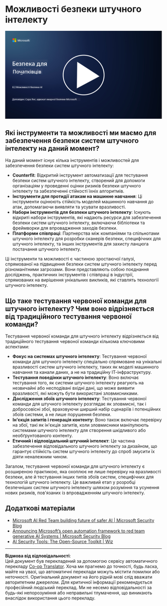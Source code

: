 <!--
CO_OP_TRANSLATOR_METADATA:
{
  "original_hash": "b6bb7175672298d1e2f73ba7e0006f95",
  "translation_date": "2025-09-03T21:37:41+00:00",
  "source_file": "8.2 AI security capabilities.md",
  "language_code": "uk"
}
-->
# Можливості безпеки штучного інтелекту

[![Дивитися відео](../../translated_images/8-2_placeholder.bc988ce5dff1726a8b6f8c00b1250865ca23d02aa5cb11fb879ed1194702c99a.uk.png)](https://learn-video.azurefd.net/vod/player?id=e0a6f844-d884-4f76-99bd-4ce9f7f73d22)

## Які інструменти та можливості ми маємо для забезпечення безпеки систем штучного інтелекту на даний момент?

На даний момент існує кілька інструментів і можливостей для забезпечення безпеки систем штучного інтелекту:

-   **Counterfit**: Відкритий інструмент автоматизації для тестування безпеки систем штучного інтелекту, створений для допомоги організаціям у проведенні оцінки ризиків безпеки штучного інтелекту та забезпеченні стійкості їхніх алгоритмів.
-   **Інструменти для протидії атакам на машинне навчання**: Ці інструменти оцінюють стійкість моделей машинного навчання до атак, допомагаючи виявляти та усувати вразливості.
-   **Набори інструментів для безпеки штучного інтелекту**: Існують відкриті набори інструментів, які надають ресурси для забезпечення безпеки систем штучного інтелекту, включаючи бібліотеки та фреймворки для впровадження заходів безпеки.
-   **Платформи співпраці**: Партнерства між компаніями та спільнотами штучного інтелекту для розробки сканерів безпеки, специфічних для штучного інтелекту, та інших інструментів для захисту ланцюга постачання штучного інтелекту.

Ці інструменти та можливості є частиною зростаючої галузі, спрямованої на підвищення безпеки систем штучного інтелекту перед різноманітними загрозами. Вони представляють собою поєднання досліджень, практичних інструментів і співпраці в індустрії, спрямованих на вирішення унікальних викликів, які ставлять технології штучного інтелекту.

## Що таке тестування червоної команди для штучного інтелекту? Чим воно відрізняється від традиційного тестування червоної команди?

Тестування червоної команди для штучного інтелекту відрізняється від традиційного тестування червоної команди кількома ключовими аспектами:

-   **Фокус на системах штучного інтелекту**: Тестування червоної команди для штучного інтелекту спеціально спрямоване на унікальні вразливості систем штучного інтелекту, таких як моделі машинного навчання та канали даних, а не на традиційну ІТ-інфраструктуру.
-   **Тестування поведінки штучного інтелекту**: Воно включає тестування того, як системи штучного інтелекту реагують на незвичайні або несподівані вхідні дані, що може виявити вразливості, які можуть бути використані зловмисниками.
-   **Дослідження збоїв штучного інтелекту**: Тестування червоної команди для штучного інтелекту розглядає як зловмисні, так і добросовісні збої, враховуючи ширший набір сценаріїв і потенційних збоїв системи, а не лише порушення безпеки.
-   **Ін'єкція запитів і генерація контенту**: Воно також включає перевірку на збої, такі як ін'єкція запитів, коли зловмисники маніпулюють системами штучного інтелекту для створення шкідливого або необґрунтованого контенту.
-   **Етичний і відповідальний штучний інтелект**: Це частина забезпечення відповідального штучного інтелекту за дизайном, що гарантує стійкість систем штучного інтелекту до спроб змусити їх діяти неналежним чином.

Загалом, тестування червоної команди для штучного інтелекту є розширеною практикою, яка охоплює не лише перевірку на вразливості безпеки, але й тестування інших типів збоїв систем, специфічних для технологій штучного інтелекту. Це важливий етап у розробці безпечніших систем штучного інтелекту шляхом розуміння та усунення нових ризиків, пов'язаних із впровадженням штучного інтелекту.

## Додаткові матеріали

 - [Microsoft AI Red Team building future of safer AI | Microsoft Security Blog](https://www.microsoft.com/en-us/security/blog/2023/08/07/microsoft-ai-red-team-building-future-of-safer-ai/?WT.mc_id=academic-96948-sayoung)
 - [Announcing Microsoft’s open automation framework to red team generative AI Systems | Microsoft Security Blog](https://www.microsoft.com/en-us/security/blog/2024/02/22/announcing-microsofts-open-automation-framework-to-red-team-generative-ai-systems/?WT.mc_id=academic-96948-sayoung)
 - [AI Security Tools: The Open-Source Toolkit | Wiz](https://www.wiz.io/academy/ai-security-tools)

---

**Відмова від відповідальності**:  
Цей документ був перекладений за допомогою сервісу автоматичного перекладу [Co-op Translator](https://github.com/Azure/co-op-translator). Хоча ми прагнемо до точності, будь ласка, майте на увазі, що автоматичні переклади можуть містити помилки або неточності. Оригінальний документ на його рідній мові слід вважати авторитетним джерелом. Для критичної інформації рекомендується професійний людський переклад. Ми не несемо відповідальності за будь-які непорозуміння або неправильні тлумачення, що виникають внаслідок використання цього перекладу.